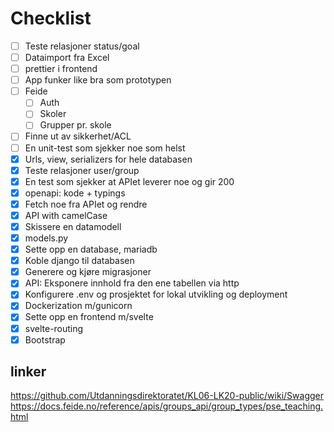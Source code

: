 # Checklist

- [ ] Teste relasjoner status/goal
- [ ] Dataimport fra Excel
- [ ] prettier i frontend
- [ ] App funker like bra som prototypen
- [ ] Feide
  - [ ] Auth
  - [ ] Skoler
  - [ ] Grupper pr. skole
- [ ] Finne ut av sikkerhet/ACL
- [ ] En unit-test som sjekker noe som helst
- [x] Urls, view, serializers for hele databasen
- [x] Teste relasjoner user/group
- [x] En test som sjekker at APIet leverer noe og gir 200
- [x] openapi: kode + typings
- [x] Fetch noe fra APIet og rendre
- [x] API with camelCase
- [x] Skissere en datamodell
- [x] models.py
- [x] Sette opp en database, mariadb
- [x] Koble django til databasen
- [x] Generere og kjøre migrasjoner
- [x] API: Eksponere innhold fra den ene tabellen via http
- [x] Konfigurere .env og prosjektet for lokal utvikling og deployment
- [x] Dockerization m/gunicorn
- [x] Sette opp en frontend m/svelte
- [x] svelte-routing
- [x] Bootstrap

## linker

https://github.com/Utdanningsdirektoratet/KL06-LK20-public/wiki/Swagger
https://docs.feide.no/reference/apis/groups_api/group_types/pse_teaching.html
